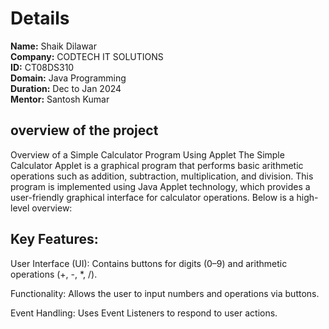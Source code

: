 # Details

**Name:** Shaik Dilawar  
**Company:** CODTECH IT SOLUTIONS  
**ID:** CT08DS310  
**Domain:** Java Programming  
**Duration:** Dec to Jan 2024  
**Mentor:** Santosh Kumar


## overview of the project
Overview of a Simple Calculator Program Using Applet
The Simple Calculator Applet is a graphical program that performs basic arithmetic operations such as addition, subtraction, multiplication, and division. This program is implemented using Java Applet technology, which provides a user-friendly graphical interface for calculator operations. Below is a high-level overview:

## Key Features:
User Interface (UI):
Contains buttons for digits (0–9) and arithmetic operations (+, -, *, /).

Functionality:
Allows the user to input numbers and operations via buttons.

Event Handling:
Uses Event Listeners to respond to user actions.
